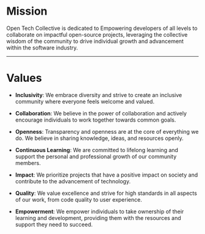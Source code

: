 # Mission

Open Tech Collective is dedicated to Empowering developers of all levels to collaborate on impactful open-source projects, leveraging the collective wisdom of the community to drive individual growth and advancement within the software industry.

---

# Values

- **Inclusivity**: We embrace diversity and strive to create an inclusive community where everyone feels welcome and valued.

- **Collaboration**: We believe in the power of collaboration and actively encourage individuals to work together towards common goals.

- **Openness**: Transparency and openness are at the core of everything we do. We believe in sharing knowledge, ideas, and resources openly.

- **Continuous Learning**: We are committed to lifelong learning and support the personal and professional growth of our community members.

- **Impact**: We prioritize projects that have a positive impact on society and contribute to the advancement of technology.

- **Quality**: We value excellence and strive for high standards in all aspects of our work, from code quality to user experience.

- **Empowerment**: We empower individuals to take ownership of their learning and development, providing them with the resources and support they need to succeed.

